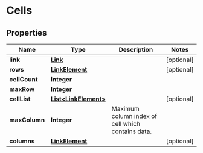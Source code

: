 
# Cells

## Properties
Name | Type | Description | Notes
------------ | ------------- | ------------- | -------------
**link** | [**Link**](Link.md) |  |  [optional]
**rows** | [**LinkElement**](LinkElement.md) |  |  [optional]
**cellCount** | **Integer** |  | 
**maxRow** | **Integer** |  | 
**cellList** | [**List&lt;LinkElement&gt;**](LinkElement.md) |  |  [optional]
**maxColumn** | **Integer** | Maximum column index of cell which contains data.              | 
**columns** | [**LinkElement**](LinkElement.md) |  |  [optional]



